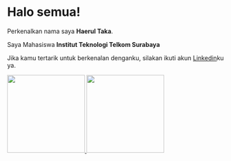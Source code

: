 # Halo semua! 

Perkenalkan nama saya **Haerul Taka**.

Saya Mahasiswa **Institut Teknologi Telkom Surabaya**

Jika kamu tertarik untuk berkenalan denganku, silakan ikuti akun [Linkedin](https://www.linkedin.com/in/haerul-taka-b55656204/)ku ya.

<p align="left">
<a href="https://github.com/gilangadhan">
  <img height="180em" src="https://github-readme-stats-eight-theta.vercel.app/api?username=LexuzZ&show_icons=true&theme=algolia&include_all_commits=true&count_private=true"/>
  <img height="180em" src="https://github-readme-stats-eight-theta.vercel.app/api/top-langs/?username=LexuzZ&layout=compact&langs_count=8&theme=algolia"/>
</a>
</p>
